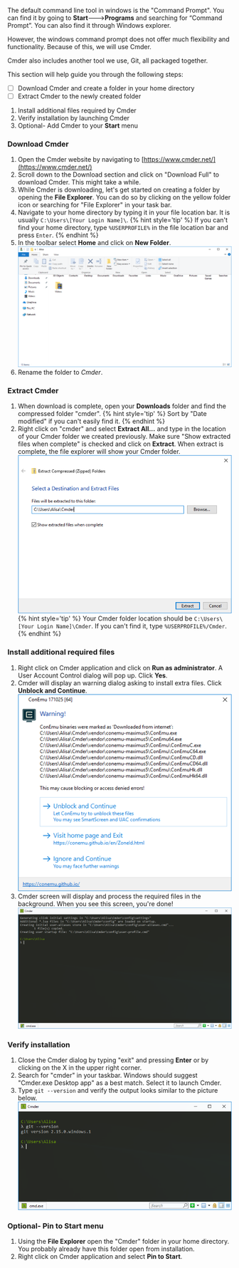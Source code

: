 The default command line tool in windows is the "Command Prompt". You can find it by going to **Start**🡒**Programs** and searching for “Command Prompt”. You can also find it through Windows explorer. 

However, the windows command prompt does not offer much flexibility and functionality. Because of this, we will use Cmder. 

Cmder also includes another tool we use, Git, all packaged together. 

This section will help guide you through the following steps:
* [ ] Download Cmder and create a folder in your home directory
* [ ] Extract Cmder to the newly created folder
1. Install additional files required by Cmder
1. Verify installation by launching Cmder
1. Optional- Add Cmder to your **Start** menu 


### Download Cmder
1. Open the Cmder website by navigating to [https://www.cmder.net/](https://www.cmder.net/)
1. Scroll down to the Download section and click on "Download Full" to download Cmder. This might take a while.
1. While Cmder is downloading, let's get started on creating a folder by opening the **File Explorer**. You can do so by clicking on the yellow folder icon or searching for "File Explorer" in your task bar.
1. Navigate to your home directory by typing it in your file location bar. It is usually `C:\Users\[Your Login Name]\`. 
{% hint style='tip' %}
If you can't find your home directory, type `%USERPROFILE%` in the file location bar and press `Enter`.
{% endhint %}
1. In the toolbar select **Home** and click on **New Folder**.
![](assets/command-line/create-new-folder.PNG)
1. Rename the folder to _Cmder_.


### Extract Cmder 
1. When download is complete, open your **Downloads** folder and find the compressed folder "cmder".
{% hint style='tip' %}
Sort by "Date modified" if you can't easily find it.
{% endhint %}
1. Right click on "cmder" and select **Extract All...** and type in the location of your Cmder folder we created previously. Make sure "Show extracted files when complete" is checked and click on **Extract**. When extract is complete, the file explorer will show your Cmder folder.
![](assets/command-line/extract-to-destination.PNG)
{% hint style='tip' %}
Your Cmder folder location should be `C:\Users\[Your Login Name]\Cmder`. If you can't find it, type `%USERPROFILE%/Cmder`.
{% endhint %}


### Install additional required files
1.  Right click on Cmder application and click on **Run as administrator**. A User Account Control dialog will pop up. Click **Yes**.
1. Cmder will display an warning dialog asking to install extra files. Click **Unblock and Continue**.
![](assets/command-line/conemu-install.PNG)
1. Cmder screen will display and process the required files in the background. When you see this screen, you're done!
![](assets/command-line/cmder-install-complete.PNG)


### Verify installation
1. Close the Cmder dialog by typing "exit" and pressing **Enter** or by clicking on the X in the upper right corner.
1. Search for "cmder" in your taskbar. Windows should suggest "Cmder.exe Desktop app" as a best match. Select it to launch Cmder.
1. Type `git --version` and verify the output looks similar to the picture below.
![](assets/command-line/verify-git-installed.PNG)


### Optional- Pin to Start menu
1. Using the **File Explorer** open the "Cmder" folder in your home directory. You probably already have this folder open from installation.
1. Right click on Cmder application and select **Pin to Start**.

